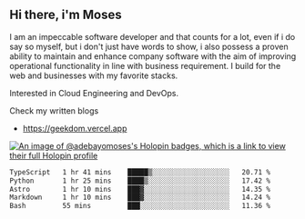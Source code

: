 ## Hi there, i'm Moses

I am an impeccable software developer and that counts for a lot, even if i do say so myself, but i don't just have words to show, i also possess a proven ability to maintain and enhance company software with the aim of improving operational functionality in line with business requirement. I build for the web and businesses with my favorite stacks.

Interested in Cloud Engineering and DevOps.

Check my written blogs
- https://geekdom.vercel.app

[![An image of @adebayomoses's Holopin badges, which is a link to view their full Holopin profile](https://holopin.me/adebayomoses)](https://holopin.io/@adebayomoses)

<!--START_SECTION:waka-->

```txt
TypeScript   1 hr 41 mins    █████▒░░░░░░░░░░░░░░░░░░░   20.71 %
Python       1 hr 25 mins    ████▒░░░░░░░░░░░░░░░░░░░░   17.42 %
Astro        1 hr 10 mins    ███▓░░░░░░░░░░░░░░░░░░░░░   14.35 %
Markdown     1 hr 10 mins    ███▓░░░░░░░░░░░░░░░░░░░░░   14.24 %
Bash         55 mins         ███░░░░░░░░░░░░░░░░░░░░░░   11.36 %
```

<!--END_SECTION:waka-->
